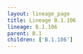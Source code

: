 ```yaml
---
layout: lineage_page
title: Lineage B.1.106
lineage: B.1.106
parent: B.1
children: ['B.1.106']
---
```

